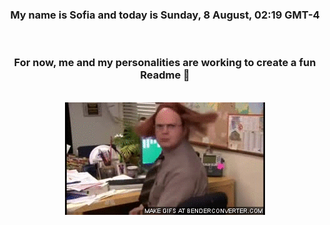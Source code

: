 


<div align="center">
<h3 >My name is Sofia and today is Sunday, 8 August, 02:19 GMT-4</h3><br>
<h3 >For now, me and my personalities are working to create a fun Readme 👋
</h3><br>
<img src='img/dwight.gif' alt='working...'/>
</div>
